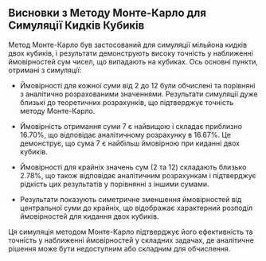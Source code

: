## Висновки з Методу Монте-Карло для Симуляції Кидків Кубиків

Метод Монте-Карло був застосований для симуляції мільйона кидків двох кубиків, і результати демонструють високу точність у наближенні ймовірностей сум чисел, що випадають на кубиках. Ось основні пункти, отримані з симуляції:

- Ймовірності для кожної суми від 2 до 12 були обчислені та порівняні з аналітично розрахованими значеннями. Результати симуляції дуже близькі до теоретичних розрахунків, що підтверджує точність методу Монте-Карло.

- Ймовірність отримання суми 7 є найвищою і складає приблизно 16.70%, що відповідає аналітичному розрахунку в 16.67%. Це демонструє, що сума 7 є найбільш ймовірною при киданні двох кубиків.

- Ймовірності для крайніх значень сум (2 та 12) складають близько 2.78%, що також відповідає аналітичним розрахункам і підтверджує рідкість цих результатів у порівнянні з іншими сумами.

- Результати показують симетричне зменшення ймовірностей від центральної суми до крайніх, що відображає характерний розподіл ймовірностей для кидання двох кубиків.

Ця симуляція методом Монте-Карло підтверджує його ефективність та точність у наближенні ймовірностей у складних задачах, де аналітичне рішення може бути недоступним або складним для обчислення.
